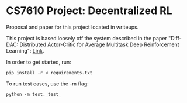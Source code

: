 # CS7610 Project: Decentralized RL 

Proposal and paper for this project located in writeups.

This project is based loosely off the system described in the paper "Diff-DAC: Distributed Actor-Critic for Average Multitask Deep Reinforcement Learning": [Link](https://www.prowler.io/blog/diff-dac-fully-distributed-deep-reinforcement-learning).

In order to get started, run:

    pip install -r < requirements.txt

To run test cases, use the -m flag: 

    python -m test._test_
